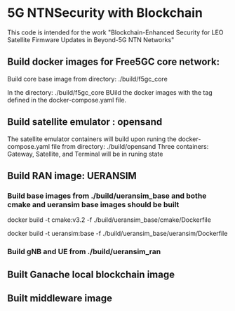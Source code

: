 # 5G NTNSecurity  with Blockchain

This code is intended for the work "Blockchain-Enhanced Security for LEO Satellite Firmware Updates in Beyond-5G NTN Networks"

## Build docker images for Free5GC core network:

Build core base image from directory: ./build/f5gc_core

In the directory: ./build/f5gc_core
     BUild the docker images with the tag defined in the docker-compose.yaml file. 

## Build satellite emulator : opensand
The satellite emulator containers will build upon runing the docker-compose.yaml file from directory: ./build/opensand
Three containers: Gateway, Satellite, and Terminal will be in runing state

## Build RAN image: UERANSIM

### Build base images from ./build/ueransim_base and bothe cmake and ueransim base images should be built

docker build -t cmake:v3.2 -f ./build/ueransim_base/cmake/Dockerfile

docker build -t ueransim:base -f ./build/ueransim_base/ueransim/Dockerfile

### Build gNB and UE from ./build/ueransim_ran


## Built Ganache local blockchain image



## Built middleware image 

